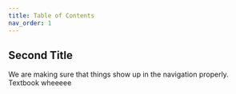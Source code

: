```yaml
---
title: Table of Contents
nav_order: 1
---
```


## Second Title

We are making sure that things show up in the navigation properly. Textbook wheeeee
